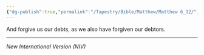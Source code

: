 ```yaml
---
{"dg-publish":true,"permalink":"/Tapestry/Bible/Matthew/Matthew 6_12/","title":"Matthew 6:12","hide":true,"tags":["bible-verse","bible-verse"],"dgHomeLink":true,"dgShowLocalGraph":true,"dgEnableSearch":true}
---
```


And forgive us our debts, as we also have forgiven our debtors.

---
*New International Version (NIV)*
